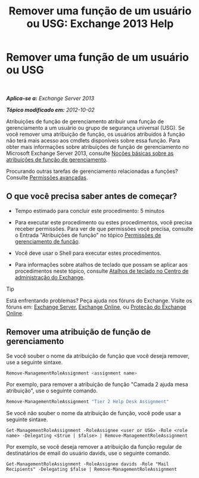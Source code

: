 ﻿---
title: 'Remover uma função de um usuário ou USG: Exchange 2013 Help'
TOCTitle: Remover uma função de um usuário ou USG
ms:assetid: df3510ef-e0c2-4d3c-81b0-7dc3e70c01a0
ms:mtpsurl: https://technet.microsoft.com/pt-br/library/Dd351196(v=EXCHG.150)
ms:contentKeyID: 50486864
ms.date: 05/22/2018
mtps_version: v=EXCHG.150
ms.translationtype: MT
---

# Remover uma função de um usuário ou USG

 

_**Aplica-se a:** Exchange Server 2013_

_**Tópico modificado em:** 2012-10-02_

Atribuições de função de gerenciamento atribuir uma função de gerenciamento a um usuário ou grupo de segurança universal (USG). Se você remover uma atribuição de função, os usuários atribuídos à função não terá mais acesso aos cmdlets disponíveis sobre essa função. Para obter mais informações sobre atribuições de função de gerenciamento no Microsoft Exchange Server 2013, consulte [Noções básicas sobre as atribuições de função de gerenciamento](understanding-management-role-assignments-exchange-2013-help.md).

Procurando outras tarefas de gerenciamento relacionadas a funções? Consulte [Permissões avançadas](advanced-permissions-exchange-2013-help.md).

## O que você precisa saber antes de começar?

  - Tempo estimado para concluir este procedimento: 5 minutos

  - Para executar este procedimento ou estes procedimentos, você precisa receber permissões. Para ver de que permissões você precisa, consulte o Entrada "Atribuições de função" no tópico [Permissões de gerenciamento de função](role-management-permissions-exchange-2013-help.md).

  - Você deve usar o Shell para executar estes procedimentos.

  - Para informações sobre atalhos de teclado que possam se aplicar aos procedimentos neste tópico, consulte [Atalhos de teclado no Centro de administração do Exchange](keyboard-shortcuts-in-the-exchange-admin-center-exchange-online-protection-help.md).


> [!TIP]
> Está enfrentando problemas? Peça ajuda nos fóruns do Exchange. Visite os fóruns em: <A href="https://go.microsoft.com/fwlink/p/?linkid=60612">Exchange Server</A>, <A href="https://go.microsoft.com/fwlink/p/?linkid=267542">Exchange Online</A>, ou <A href="https://go.microsoft.com/fwlink/p/?linkid=285351">Proteção do Exchange Online</A>.



## Remover uma atribuição de função de gerenciamento

Se você souber o nome da atribuição de função que você deseja remover, use a seguinte sintaxe.

```powershell
Remove-ManagementRoleAssignment <assignment name>
```

Por exemplo, para remover a atribuição de função "Camada 2 ajuda mesa atribuição", use o seguinte comando.

```powershell
Remove-ManagementRoleAssignment "Tier 2 Help Desk Assignment"
```

Se você não souber o nome da atribuição de função, você pode usar a seguinte sintaxe.

    Get-ManagementRoleAssignment -RoleAssignee <user or USG> -Role <role name> -Delegating <$true | $false> | Remove-ManagementRoleAssignment 

Por exemplo, se você deseja remover a atribuição da função regular de destinatários de email do usuário davids, use o seguinte comando.

    Get-ManagementRoleAssignment -RoleAssignee davids -Role "Mail Recipients" -Delegating $false | Remove-ManagementRoleAssignment

